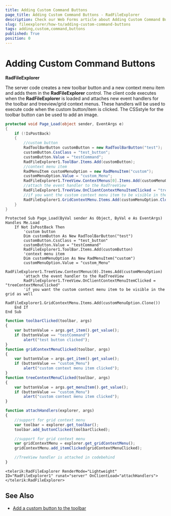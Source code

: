```yaml
---
title: Adding Custom Command Buttons
page_title: Adding Custom Command Buttons - RadFileExplorer
description: Check our Web Forms article about Adding Custom Command Buttons.
slug: fileexplorer/how-to/adding-custom-command-buttons
tags: adding,custom,command,buttons
published: True
position: 0
---
```


# Adding Custom Command Buttons

**RadFileExplorer**

The server code creates a new toolbar button and a new context menu item and adds them in the **RadFileExplorer** control. The client code executes when the **RadFileExplorer** is loaded and attaches new event handlers for the toolbar and treeview/grid context menus. These handlers will be used to execute code when the custom button/item is clicked. The CSSstyle for the toolbar button can be used to add an image.

````C#
protected void Page_Load(object sender, EventArgs e)
{
	if (!IsPostBack)
	{
		//custom button
		RadToolBarButton customButton = new RadToolBarButton("test");
		customButton.CssClass = "test_button";
		customButton.Value = "testCommand";
		RadFileExplorer1.ToolBar.Items.Add(customButton);
		//context menu item
		RadMenuItem customMenuOption = new RadMenuItem("custom");
		customMenuOption.Value = "custom_Menu";
		RadFileExplorer1.TreeView.ContextMenus[0].Items.Add(customMenuOption);
		//attach the event handler to the RadTreeView
		RadFileExplorer1.TreeView.OnClientContextMenuItemClicked = "treeContextMenuClicked";
		//if you want the custom context menu item to be visible in the grid as well
		RadFileExplorer1.GridContextMenu.Items.Add(customMenuOption.Clone());
	}
}
````
````VB
Protected Sub Page_Load(ByVal sender As Object, ByVal e As EventArgs) Handles Me.Load
	If Not IsPostBack Then
		'custom button
		Dim customButton As New RadToolBarButton("test")
		customButton.CssClass = "test_button"
		customButton.Value = "testCommand"
		RadFileExplorer1.ToolBar.Items.Add(customButton)
		'context menu item
		Dim customMenuOption As New RadMenuItem("custom")
		customMenuOption.Value = "custom_Menu"
		RadFileExplorer1.TreeView.ContextMenus(0).Items.Add(customMenuOption)
		'attach the event handler to the RadTreeView
		RadFileExplorer1.TreeView.OnClientContextMenuItemClicked = "treeContextMenuClicked"
		'if you want the custom context menu item to be visible in the grid as well
		RadFileExplorer1.GridContextMenu.Items.Add(customMenuOption.Clone())
	End If
End Sub
````

````JavaScript
function toolbarClicked(toolbar, args)
{
	var buttonValue = args.get_item().get_value();
	if (buttonValue == "testCommand")
		alert("test button clicked");
}
function gridContextMenuClicked(toolbar, args)
{
	var buttonValue = args.get_item().get_value();
	if (buttonValue == "custom_Menu")
		alert("custom context menu item clicked");
}
function treeContextMenuClicked(toolbar, args)
{
	var buttonValue = args.get_menuItem().get_value();
	if (buttonValue == "custom_Menu")
		alert("custom context menu item clicked");
}

function attachHandlers(explorer, args)
{
	//support for grid context menu
	var toolbar = explorer.get_toolbar();
	toolbar.add_buttonClicked(toolbarClicked);

	//support for grid context menu
	var gridContextMenu = explorer.get_gridContextMenu();
	gridContextMenu.add_itemClicked(gridContextMenuClicked);

	//TreeView handler is attached in codebehind
}
````

````ASP.NET
<telerik:RadFileExplorer RenderMode="Lightweight" ID="RadFileExplorer1" runat="server" OnClientLoad="attachHandlers">
</telerik:RadFileExplorer>
````

## See Also

 * [Add a custom button to the toolbar](https://www.telerik.com/community/code-library/aspnet-ajax/file-explorer/how-to-add-a-custom-button-to-the-toolbar-and-hide-an-existing-one-s.aspx)
